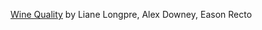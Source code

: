[Wine Quality](https://github.com/easonrecto/ORIE4741Project) by Liane Longpre, Alex Downey, Eason Recto
